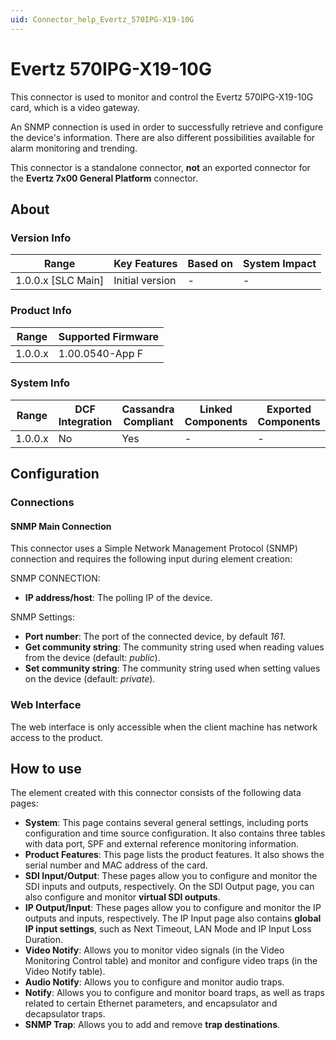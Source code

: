 ```yaml
---
uid: Connector_help_Evertz_570IPG-X19-10G
---
```


# Evertz 570IPG-X19-10G

This connector is used to monitor and control the Evertz 570IPG-X19-10G card, which is a video gateway.

An SNMP connection is used in order to successfully retrieve and configure the device's information. There are also different possibilities available for alarm monitoring and trending.

This connector is a standalone connector, **not** an exported connector for the **Evertz 7x00 General Platform** connector.

## About

### Version Info

| Range                | Key Features     | Based on     | System Impact     |
|----------------------|------------------|--------------|-------------------|
| 1.0.0.x [SLC Main]   | Initial version  | -            | -                 |

### Product Info

| Range     | Supported Firmware     |
|-----------|------------------------|
| 1.0.0.x   | 1.00.0540-App F        |

### System Info

| Range     | DCF Integration     | Cassandra Compliant     | Linked Components     | Exported Components     |
|-----------|---------------------|-------------------------|-----------------------|-------------------------|
| 1.0.0.x   | No                  | Yes                     | -                     | -                       |

## Configuration

### Connections

#### SNMP Main Connection

This connector uses a Simple Network Management Protocol (SNMP) connection and requires the following input during element creation:

SNMP CONNECTION:

- **IP address/host**: The polling IP of the device.

SNMP Settings:

- **Port number**: The port of the connected device, by default *161*.
- **Get community string**: The community string used when reading values from the device (default: *public*).
- **Set community string**: The community string used when setting values on the device (default: *private*).

### Web Interface

The web interface is only accessible when the client machine has network access to the product.

## How to use

The element created with this connector consists of the following data pages:

- **System**: This page contains several general settings, including ports configuration and time source configuration. It also contains three tables with data port, SPF and external reference monitoring information.
- **Product Features**: This page lists the product features. It also shows the serial number and MAC address of the card.
- **SDI Input/Output**: These pages allow you to configure and monitor the SDI inputs and outputs, respectively. On the SDI Output page, you can also configure and monitor **virtual SDI outputs**.
- **IP Output/Input**: These pages allow you to configure and monitor the IP outputs and inputs, respectively. The IP Input page also contains **global IP input settings**, such as Next Timeout, LAN Mode and IP Input Loss Duration.
- **Video Notify**: Allows you to monitor video signals (in the Video Monitoring Control table) and monitor and configure video traps (in the Video Notify table).
- **Audio Notify**: Allows you to configure and monitor audio traps.
- **Notify**: Allows you to configure and monitor board traps, as well as traps related to certain Ethernet parameters, and encapsulator and decapsulator traps.
- **SNMP Trap**: Allows you to add and remove **trap destinations**.

